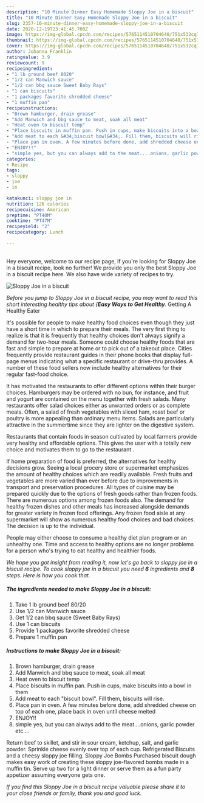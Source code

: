 ```yaml
---
description: "10 Minute Dinner Easy Homemade Sloppy Joe in a biscuit"
title: "10 Minute Dinner Easy Homemade Sloppy Joe in a biscuit"
slug: 2357-10-minute-dinner-easy-homemade-sloppy-joe-in-a-biscuit
date: 2020-12-19T23:41:45.700Z
image: https://img-global.cpcdn.com/recipes/5765114510704640/751x532cq70/sloppy-joe-in-a-biscuit-recipe-main-photo.jpg
thumbnail: https://img-global.cpcdn.com/recipes/5765114510704640/751x532cq70/sloppy-joe-in-a-biscuit-recipe-main-photo.jpg
cover: https://img-global.cpcdn.com/recipes/5765114510704640/751x532cq70/sloppy-joe-in-a-biscuit-recipe-main-photo.jpg
author: Johanna Franklin
ratingvalue: 3.9
reviewcount: 9
recipeingredient:
- "1 lb ground beef 8020"
- "1/2 can Manwich sauce"
- "1/2 can bbq sauce Sweet Baby Rays"
- "1 can biscuits"
- "1 packages favorite shredded cheese"
- "1 muffin pan"
recipeinstructions:
- "Brown hamburger, drain grease"
- "Add Manwich and bbq sauce to meat, soak all meat"
- "Heat oven to biscuit temp"
- "Place biscuits in muffin pan. Push in cups, make biscuits into a bowl in them"
- "Add meat to each &#34;biscuit bowl&#34;. Fill them, biscuits will rise."
- "Place pan in oven. A few minutes before done, add shredded cheese on top of each one, place back in oven until cheese melted"
- "ENJOY!!"
- "simple yes, but you can always add to the meat....onions, garlic powder etc...."
categories:
- Recipe
tags:
- sloppy
- joe
- in

katakunci: sloppy joe in 
nutrition: 126 calories
recipecuisine: American
preptime: "PT40M"
cooktime: "PT47M"
recipeyield: "2"
recipecategory: Lunch

---
```

<br>
Hey everyone, welcome to our recipe page, if you're looking for Sloppy Joe in a biscuit recipe, look no further! We provide you only the best Sloppy Joe in a biscuit recipe here. We also have wide variety of recipes to try.
<br>


![Sloppy Joe in a biscuit](https://img-global.cpcdn.com/recipes/5765114510704640/751x532cq70/sloppy-joe-in-a-biscuit-recipe-main-photo.jpg)

<i>Before you jump to Sloppy Joe in a biscuit recipe, you may want to read this short interesting healthy tips about {<strong>Easy Ways to Get Healthy</strong>.</i>
Getting A Healthy Eater

It's possible for people to make healthy food choices even though they just have a short time in which to prepare their meals. The very first thing to realize is that it is frequently that healthy choices don't always signify a demand for two-hour meals. Someone could choose healthy foods that are fast and simple to prepare at home or to pick out of a takeout place. Cities frequently provide restaurant guides in their phone books that display full-page menus indicating what a specific restaurant or drive-thru provides. A number of these food sellers now include healthy alternatives for their regular fast-food choice.

 It has motivated the restaurants to offer different options within their burger choices. Hamburgers may be ordered with no bun, for instance, and fruit and yogurt are contained on the menu together with fresh salads. Many restaurants offer salad choices either as unwanted orders or as complete meals. Often, a salad of fresh vegetables with sliced ham, roast beef or poultry is more appealing than ordinary menu items.  Salads are particularly attractive in the summertime since they are lighter on the digestive system.

Restaurants that contain foods in season cultivated by local farmers provide very healthy and affordable options.  This gives the user with a totally new choice and motivates them to go to the restaurant .

If home preparation of food is preferred, the alternatives for healthy decisions grow. Seeing a local grocery store or supermarket emphasizes the amount of healthy choices which are readily available. Fresh fruits and vegetables are more varied than ever before due to improvements in transport and preservation procedures.  All types of cuisine may be prepared quickly due to the options of fresh goods rather than frozen foods. There are numerous options among frozen foods also. The demand for healthy frozen dishes and other meals has increased alongside demands for greater variety in frozen food offerings. Any frozen food aisle at any supermarket will show as numerous healthy food choices and bad choices. The decision is up to the individual.

People may either choose to consume a healthy diet plan program or an unhealthy one. Time and access to healthy options are no longer problems for a person who's trying to eat healthy and healthier foods.


<i>We hope you got insight from reading it, now let's go back to sloppy joe in a biscuit recipe. To cook sloppy joe in a biscuit you need <strong>6</strong> ingredients and <strong>8</strong> steps. Here is how you cook that.
</i>

##### The ingredients needed to make Sloppy Joe in a biscuit:

1. Take 1 lb ground beef 80/20
1. Use 1/2 can Manwich sauce
1. Get 1/2 can bbq sauce (Sweet Baby Rays)
1. Use 1 can biscuits
1. Provide 1 packages favorite shredded cheese
1. Prepare 1 muffin pan


##### Instructions to make Sloppy Joe in a biscuit:

1. Brown hamburger, drain grease
1. Add Manwich and bbq sauce to meat, soak all meat
1. Heat oven to biscuit temp
1. Place biscuits in muffin pan. Push in cups, make biscuits into a bowl in them
1. Add meat to each &#34;biscuit bowl&#34;. Fill them, biscuits will rise.
1. Place pan in oven. A few minutes before done, add shredded cheese on top of each one, place back in oven until cheese melted
1. ENJOY!!
1. simple yes, but you can always add to the meat....onions, garlic powder etc....


Return beef to skillet, and stir in sour cream, ketchup, salt, and garlic powder. Sprinkle cheese evenly over top of each cup. Refrigerated Biscuits and a cheesy sloppy joe filling. Sloppy Joe Bombs Purchased biscuit dough makes easy work of creating these sloppy joe-flavored bombs made in a muffin tin. Serve up two for a light dinner or serve them as a fun party appetizer assuming everyone gets one. 

<i>If you find this Sloppy Joe in a biscuit recipe valuable please share it to your close friends or family, thank you and good luck.</i>
